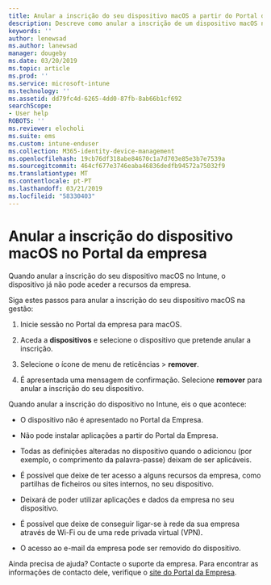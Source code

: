 ```yaml
---
title: Anular a inscrição do seu dispositivo macOS a partir do Portal da empresa do Intune | Documentos da Microsoft
description: Descreve como anular a inscrição de um dispositivo macOS no Portal da empresa
keywords: ''
author: lenewsad
ms.author: lanewsad
manager: dougeby
ms.date: 03/20/2019
ms.topic: article
ms.prod: ''
ms.service: microsoft-intune
ms.technology: ''
ms.assetid: dd79fc4d-6265-4dd0-87fb-8ab66b1cf692
searchScope:
- User help
ROBOTS: ''
ms.reviewer: elocholi
ms.suite: ems
ms.custom: intune-enduser
ms.collection: M365-identity-device-management
ms.openlocfilehash: 19cb76df318abe84670c1a7d703e85e3b7e7539a
ms.sourcegitcommit: 464cf677e3746eaba46836dedfb94572a75032f9
ms.translationtype: MT
ms.contentlocale: pt-PT
ms.lasthandoff: 03/21/2019
ms.locfileid: "58330403"
---
```

# <a name="unenroll-your-macos-device-from-company-portal"></a>Anular a inscrição do dispositivo macOS no Portal da empresa

Quando anular a inscrição do seu dispositivo macOS no Intune, o dispositivo já não pode aceder a recursos da empresa.

Siga estes passos para anular a inscrição do seu dispositivo macOS na gestão:

1.  Inicie sessão no Portal da empresa para macOS.
2.  Aceda a **dispositivos** e selecione o dispositivo que pretende anular a inscrição.

3.  Selecione o ícone de menu de reticências > **remover**.
4.  É apresentada uma mensagem de confirmação. Selecione **remover** para anular a inscrição do seu dispositivo. 

Quando anular a inscrição do dispositivo no Intune, eis o que acontece:

-   O dispositivo não é apresentado no Portal da Empresa.

-   Não pode instalar aplicações a partir do Portal da Empresa.

-   Todas as definições alteradas no dispositivo quando o adicionou (por exemplo, o comprimento da palavra-passe) deixam de ser aplicáveis.

-   É possível que deixe de ter acesso a alguns recursos da empresa, como partilhas de ficheiros ou sites internos, no seu dispositivo.

-   Deixará de poder utilizar aplicações e dados da empresa no seu dispositivo.

-   É possível que deixe de conseguir ligar-se à rede da sua empresa através de Wi-Fi ou de uma rede privada virtual (VPN).

-   O acesso ao e-mail da empresa pode ser removido do dispositivo.

Ainda precisa de ajuda? Contacte o suporte da empresa. Para encontrar as informações de contacto dele, verifique o [site do Portal da Empresa](https://go.microsoft.com/fwlink/?linkid=2010980).
